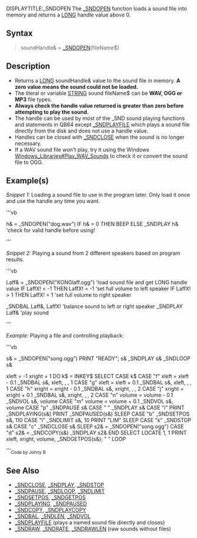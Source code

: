 DISPLAYTITLE:_SNDOPEN
The [_SNDOPEN](_SNDOPEN) function loads a sound file into memory and returns a [LONG](LONG) handle value above 0.


## Syntax

>  soundHandle& = [_SNDOPEN](_SNDOPEN)(fileName$)


## Description

* Returns a [LONG](LONG) soundHandle& value to the sound file in memory. **A zero value means the sound could not be loaded.**
* The literal or variable [STRING](STRING) sound fileName$ can be **WAV, OGG or MP3** file types.
* **Always check the handle value returned is greater than zero before attempting to play the sound.**
* The handle can be used by most of the _SND sound playing functions and statements in QB64 except [_SNDPLAYFILE](_SNDPLAYFILE) which plays a sound file directly from the disk and does not use a handle value.
* Handles can be closed with [_SNDCLOSE](_SNDCLOSE) when the sound is no longer necessary. 
* If a WAV sound file won't play, try it using the Windows [Windows_Libraries#Play_WAV_Sounds](Windows_Libraries#Play_WAV_Sounds) to check it or convert the sound file to OGG.


## Example(s)

*Snippet 1:* Loading a sound file to use in the program later. Only load it once and use the handle any time you want.

'''vb

h& = _SNDOPEN("dog.wav")
IF h& = 0 THEN BEEP ELSE _SNDPLAY h&      'check for valid handle before using!

'''


*Snippet 2:* Playing a sound from 2 different speakers based on program results.

'''vb

Laff& = _SNDOPEN("KONGlaff.ogg") 'load sound file and get LONG handle value 
IF LaffX! < -1 THEN LaffX! = -1   'set full volume to left speaker
IF LaffX! > 1 THEN LaffX! = 1     'set full volume to right speaker

_SNDBAL Laff&, LaffX!             'balance sound to left or right speaker
_SNDPLAY Laff&                    'play sound 

'''


*Example:* Playing a file and controlling playback:

'''vb

s& = _SNDOPEN("song.ogg")
PRINT "READY"; s&
_SNDPLAY s&
_SNDLOOP s&


xleft = -1
xright = 1
DO
    k$ = INKEY$
    SELECT CASE k$
        CASE "f"
            xleft = xleft - 0.1
            _SNDBAL s&, xleft, , , 1
        CASE "g"
            xleft = xleft + 0.1
            _SNDBAL s&, xleft, , , 1
        CASE "h"
            xright = xright - 0.1
            _SNDBAL s&, xright, , , 2
        CASE "j"
            xright = xright + 0.1
            _SNDBAL s&, xright, , , 2
        CASE "n"
            volume = volume - 0.1
            _SNDVOL s&, volume
        CASE "m"
            volume = volume + 0.1
            _SNDVOL s&, volume
        CASE "p"
            _SNDPAUSE s&
        CASE " "
            _SNDPLAY s&
        CASE "i"
            PRINT _SNDPLAYING(s&)
            PRINT _SNDPAUSED(s&)
            SLEEP
        CASE "b"
            _SNDSETPOS s&, 110
        CASE "l"
            _SNDLIMIT s&, 10
            PRINT "LIM"
            SLEEP
        CASE "k"
            _SNDSTOP s&
        CASE "c"
            _SNDCLOSE s&
            SLEEP
            s2& = _SNDOPEN("song.ogg")
        CASE "d"
            s2& = _SNDCOPY(s&)
            _SNDPLAY s2&
    END SELECT
    LOCATE 1, 1
    PRINT xleft, xright, volume, _SNDGETPOS(s&); "   "
LOOP

'''<sub>Code by Johny B</sub>



## See Also

* [_SNDCLOSE](_SNDCLOSE), [_SNDPLAY](_SNDPLAY), [_SNDSTOP](_SNDSTOP)
* [_SNDPAUSE](_SNDPAUSE), [_SNDLOOP](_SNDLOOP), [_SNDLIMIT](_SNDLIMIT)
* [_SNDSETPOS](_SNDSETPOS), [_SNDGETPOS](_SNDGETPOS)
* [_SNDPLAYING](_SNDPLAYING), [_SNDPAUSED](_SNDPAUSED)
* [_SNDCOPY](_SNDCOPY), [_SNDPLAYCOPY](_SNDPLAYCOPY)
* [_SNDBAL](_SNDBAL), [_SNDLEN](_SNDLEN), [_SNDVOL](_SNDVOL)
* [_SNDPLAYFILE](_SNDPLAYFILE) (plays a named sound file directly and closes)
* [_SNDRAW](_SNDRAW), [_SNDRATE](_SNDRATE), [_SNDRAWLEN](_SNDRAWLEN) (raw sounds without files)




